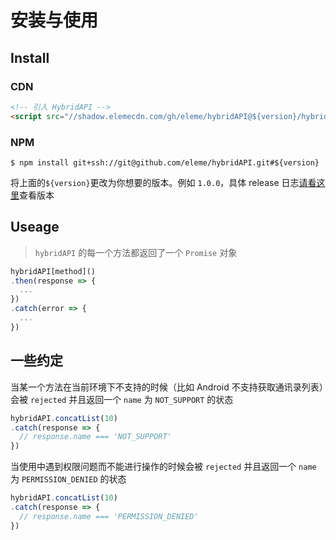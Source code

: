 # 安装与使用

## Install

### CDN
``` html
<!-- 引入 HybridAPI -->
<script src="//shadow.elemecdn.com/gh/eleme/hybridAPI@${version}/hybrid-api.js"></script>
```

### NPM
``` shell
$ npm install git+ssh://git@github.com/eleme/hybridAPI.git#${version}
```
将上面的`${version}`更改为你想要的版本。例如 `1.0.0`，具体 release 日志[请看这里](https://github.com/eleme/hybridAPI/releases)查看版本


## Useage

> `hybridAPI` 的每一个方法都返回了一个 `Promise` 对象

``` javascript
hybridAPI[method]()
.then(response => {
  ...
})
.catch(error => {
  ...
})
```

## 一些约定

当某一个方法在当前环境下不支持的时候（比如 Android 不支持获取通讯录列表）会被 `rejected` 并且返回一个 `name` 为 `NOT_SUPPORT` 的状态
``` javascript
hybridAPI.concatList(10)
.catch(response => {
  // response.name === 'NOT_SUPPORT'
})
```

当使用中遇到权限问题而不能进行操作的时候会被 `rejected` 并且返回一个 `name` 为 `PERMISSION_DENIED` 的状态
``` javascript
hybridAPI.concatList(10)
.catch(response => {
  // response.name === 'PERMISSION_DENIED'
})
```
